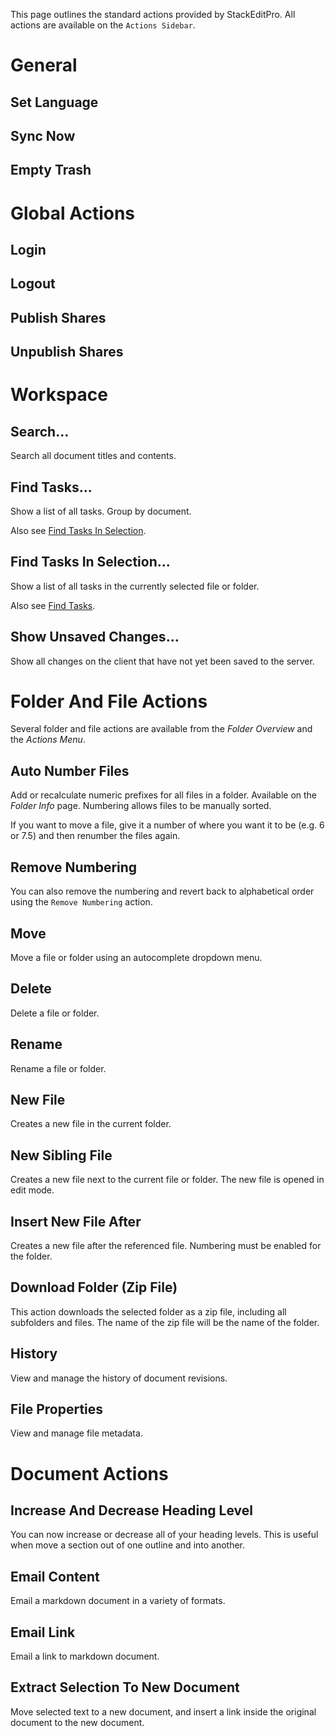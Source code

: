 This page outlines the standard actions provided by StackEditPro.  All actions are available on the `Actions Sidebar`.

# General
## Set Language
## Sync Now
## Empty Trash

# Global Actions
## Login
## Logout


## Publish Shares
## Unpublish Shares

# Workspace
## Search...
Search all document titles and contents.

## Find Tasks...
Show a list of all tasks.  Group by document.

Also see [Find Tasks In Selection](#find-tasks-in-selection...).

## Find Tasks In Selection...
Show a list of all tasks in the currently selected file or folder. 

Also see [Find Tasks](#find-tasks...).

## Show Unsaved Changes...
 Show all changes on the client that have not yet been saved to the server.
    
# Folder And File Actions
Several folder and file actions are available from the *Folder Overview* and the *Actions Menu*.

## Auto Number Files
Add or recalculate numeric prefixes for all files in a folder.  Available on the *Folder Info* page.
Numbering allows files to be manually sorted.

If you want to move a file, give it a number of where you want it to be (e.g. 6 or 7.5) and then renumber the files again.

## Remove Numbering
You can also remove the numbering and revert back to alphabetical order using the `Remove Numbering` action.

## Move
Move a file or folder using an autocomplete dropdown menu.
## Delete
Delete a file or folder.
## Rename
Rename a file or folder.
## New File
Creates a new file in the current folder.
## New Sibling File
Creates a new file next to the current file or folder.  The new file is opened in edit mode.
## Insert New File After
Creates a new file after the referenced file.  Numbering must be enabled for the folder.
## Download Folder (Zip File)
This action downloads the selected folder as a zip file, including all subfolders and files.  The name of the zip file will be the name of the folder.

## History
View and manage the history of document revisions.

## File Properties
View and manage file metadata.

# Document Actions

## Increase And Decrease Heading Level
You can now increase or decrease all of your heading levels.  This is useful when move a section out of one outline and into another.
## Email Content
Email a markdown document in a variety of formats.
## Email Link
Email a link to markdown document.

## Extract Selection To New Document
Move selected text to a new document, and insert a link inside the original document to the new document.
<!--stackedit_data:
eyJoaXN0b3J5IjpbLTEyNDYxNTYxOTUsMTY1MzA4MDA2NiwxNj
I3NTEzMzM4LDE2MzcwNTc4NzQsMTQ3NjM0NjY2MCwtMTE0MTEz
MTgxMywtNTgzMzYwNTAwLDEzNTMwNzAwMjUsMTU3NDY3MDc3NS
wyMzAyNTEwOTksLTk5OTA0OTM0NSw0OTI2NzQyMjAsNTgxNDk0
ODUsMTI3MTg2Nzc4Miw0MjMwMDU3MDgsOTU5MzAzNTc1LDQ1NT
k4NjU4NV19
-->